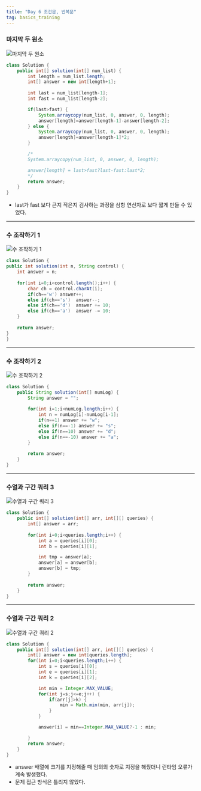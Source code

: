 ```yaml
---
title: "Day 6 조건문, 반복문"
tag: basics_training
---
```


### 마지막 두 원소
![마지막 두 원소](https://github.com/yony-k/yony-k.github.io/assets/109204976/fa91ef90-cb17-4f7c-bd33-5be7f6a2e3e0)

```java
class Solution {
    public int[] solution(int[] num_list) {
        int length = num_list.length;
		int[] answer = new int[length+1];
        
        int last = num_list[length-1];
        int fast = num_list[length-2];

        if(last>fast) {
            System.arraycopy(num_list, 0, answer, 0, length);
            answer[length]=answer[length-1]-answer[length-2];
        } else {
            System.arraycopy(num_list, 0, answer, 0, length);
            answer[length]=answer[length-1]*2;
        }

        /*
        System.arraycopy(num_list, 0, answer, 0, length);

        answer[length] = last>fast?last-fast:last*2;
        */
        return answer;
    }
}
```

- last가 fast 보다 큰지 작은지 검사하는 과정을 삼항 연산자로 보다 짧게 만들 수 있었다.

---

### 수 조작하기 1
![수 조작하기 1](https://github.com/yony-k/yony-k.github.io/assets/109204976/1605fcde-a4ae-4374-ad37-d1f13405381c)

```java
class Solution {
public int solution(int n, String control) {
    int answer = n;
    
    for(int i=0;i<control.length();i++) {
        char ch = control.charAt(i);
        if(ch=='w') answer++; 
        else if(ch=='s')  answer--;
        else if(ch=='d')  answer += 10; 
        else if(ch=='a')  answer -= 10;  
    }
    
    return answer;
}
}
```

---

### 수 조작하기 2
![수 조작하기 2](https://github.com/yony-k/yony-k.github.io/assets/109204976/4251e073-190d-498e-8a9d-d482fe38032d)

```java
class Solution {
    public String solution(int[] numLog) {
        String answer = "";
        
        for(int i=1;i<numLog.length;i++) {
            int n = numLog[i]-numLog[i-1];
            if(n==1) answer += "w";
            else if(n==-1) answer += "s";
            else if(n==10) answer += "d";
            else if(n==-10) answer += "a";
		}
        
        return answer;
    }
}
```

---

### 수열과 구간 쿼리 3
![수열과 구간 쿼리 3](https://github.com/yony-k/yony-k.github.io/assets/109204976/f8859f95-55b9-4d0a-82cf-86bd5c93cecf)

```java
class Solution {
    public int[] solution(int[] arr, int[][] queries) {
        int[] answer = arr;
        
        for(int i=0;i<queries.length;i++) {
            int a = queries[i][0];
            int b = queries[i][1];

            int tmp = answer[a];
            answer[a] = answer[b];
            answer[b] = tmp;
        }
        
        return answer;
    }
}
```

---

### 수열과 구간 쿼리 2
![수열과 구간 쿼리 2](https://github.com/yony-k/yony-k.github.io/assets/109204976/6fc3e19b-96cd-49c7-a261-0d4bd7415c79)

```java
class Solution {
    public int[] solution(int[] arr, int[][] queries) {
        int[] answer = new int[queries.length];		        
        for(int i=0;i<queries.length;i++) {
            int s = queries[i][0];
            int e = queries[i][1];
            int k = queries[i][2];

            int min = Integer.MAX_VALUE;
            for(int j=s;j<=e;j++) {
                if(arr[j]>k) {
                    min = Math.min(min, arr[j]);
                }
            }

            answer[i] = min==Integer.MAX_VALUE?-1 : min;

        }
        return answer;
    }
}
```
- answer 배열에 크기를 지정해줄 때 임의의 숫자로 지정을 해줬더니 런타임 오류가 계속 발생했다.
- 문제 접근 방식은 틀리지 않았다.